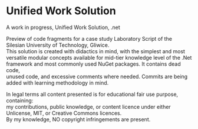 # Unified Work Solution
A work in progress, Unified Work Solution, .net

Preview of code fragments for a case study Laboratory Script of the Silesian University of Technology, Gliwice.<br />
This solution is created with didactics in mind, with the simplest and most versatile modular concepts available for mid-tier knowledge level of the .Net framework and most commonly used NuGet packages. It contains dead code,<br />
unused code, and excessive comments where needed. Commits are being added with learning methodology in mind.<br />


In legal terms all content presented is for educational fair use purpose, containing:<br />
my contributions, public knowledge, or content licence under either Unlicense, MIT, or Creative Commons licences.<br />
By my knowledge, NO copyright infringements are present.
